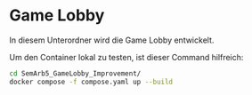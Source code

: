 # Game Lobby

In diesem Unterordner wird die Game Lobby entwickelt.

Um den Container lokal zu testen, ist dieser Command hilfreich:

```bash
cd SemArb5_GameLobby_Improvement/
docker compose -f compose.yaml up --build
```
